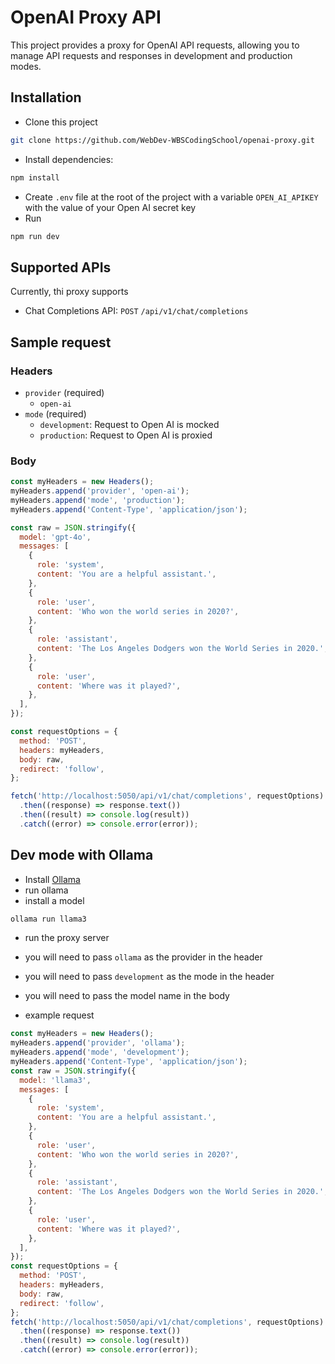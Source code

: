 # OpenAI Proxy API

This project provides a proxy for OpenAI API requests, allowing you to manage API requests and responses in development and production modes.

## Installation

- Clone this project

```bash
git clone https://github.com/WebDev-WBSCodingSchool/openai-proxy.git
```

- Install dependencies:

```bash
npm install
```

- Create `.env` file at the root of the project with a variable `OPEN_AI_APIKEY` with the value of your Open AI secret key
- Run

```bash
npm run dev
```

## Supported APIs

Currently, thi proxy supports

- Chat Completions API: `POST` `/api/v1/chat/completions`

## Sample request

### Headers

- `provider` (required)
  - `open-ai`
- `mode` (required)
  - `development`: Request to Open AI is mocked
  - `production`: Request to Open AI is proxied

### Body

```javascript
const myHeaders = new Headers();
myHeaders.append('provider', 'open-ai');
myHeaders.append('mode', 'production');
myHeaders.append('Content-Type', 'application/json');

const raw = JSON.stringify({
  model: 'gpt-4o',
  messages: [
    {
      role: 'system',
      content: 'You are a helpful assistant.',
    },
    {
      role: 'user',
      content: 'Who won the world series in 2020?',
    },
    {
      role: 'assistant',
      content: 'The Los Angeles Dodgers won the World Series in 2020.',
    },
    {
      role: 'user',
      content: 'Where was it played?',
    },
  ],
});

const requestOptions = {
  method: 'POST',
  headers: myHeaders,
  body: raw,
  redirect: 'follow',
};

fetch('http://localhost:5050/api/v1/chat/completions', requestOptions)
  .then((response) => response.text())
  .then((result) => console.log(result))
  .catch((error) => console.error(error));
```

## Dev mode with Ollama

- Install [Ollama](https://ollama.com/)
- run ollama
- install a model

```bash
ollama run llama3
```

- run the proxy server
- you will need to pass `ollama` as the provider in the header
- you will need to pass `development` as the mode in the header
- you will need to pass the model name in the body

- example request

```javascript
const myHeaders = new Headers();
myHeaders.append('provider', 'ollama');
myHeaders.append('mode', 'development');
myHeaders.append('Content-Type', 'application/json');
const raw = JSON.stringify({
  model: 'llama3',
  messages: [
    {
      role: 'system',
      content: 'You are a helpful assistant.',
    },
    {
      role: 'user',
      content: 'Who won the world series in 2020?',
    },
    {
      role: 'assistant',
      content: 'The Los Angeles Dodgers won the World Series in 2020.',
    },
    {
      role: 'user',
      content: 'Where was it played?',
    },
  ],
});
const requestOptions = {
  method: 'POST',
  headers: myHeaders,
  body: raw,
  redirect: 'follow',
};
fetch('http://localhost:5050/api/v1/chat/completions', requestOptions)
  .then((response) => response.text())
  .then((result) => console.log(result))
  .catch((error) => console.error(error));
```
